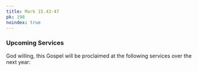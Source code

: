 ```yaml
---
title: Mark 15.43-47
pk: 198
noindex: true
---
```


### Upcoming Services

God willing, this Gospel will be proclaimed at the following services over the next year:



